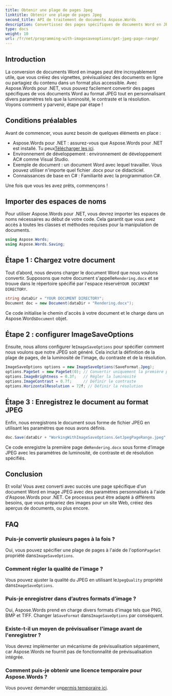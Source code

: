 ```yaml
---
title: Obtenir une plage de pages Jpeg
linktitle: Obtenir une plage de pages Jpeg
second_title: API de traitement de documents Aspose.Words
description: Convertissez des pages spécifiques de documents Word en JPEG avec des paramètres personnalisés à l'aide d'Aspose.Words pour .NET. Apprenez à régler la luminosité, le contraste et la résolution étape par étape.
type: docs
weight: 10
url: /fr/net/programming-with-imagesaveoptions/get-jpeg-page-range/
---
```

## Introduction

La conversion de documents Word en images peut être incroyablement utile, que vous créiez des vignettes, prévisualisiez des documents en ligne ou partagiez du contenu dans un format plus accessible. Avec Aspose.Words pour .NET, vous pouvez facilement convertir des pages spécifiques de vos documents Word au format JPEG tout en personnalisant divers paramètres tels que la luminosité, le contraste et la résolution. Voyons comment y parvenir, étape par étape !

## Conditions préalables

Avant de commencer, vous aurez besoin de quelques éléments en place :

-  Aspose.Words pour .NET : assurez-vous que Aspose.Words pour .NET est installé. Tu peux[Télécharger les ici](https://releases.aspose.com/words/net/).
- Environnement de développement : environnement de développement AC# comme Visual Studio.
- Exemple de document : un document Word avec lequel travailler. Vous pouvez utiliser n'importe quel fichier .docx pour ce didacticiel.
- Connaissances de base en C# : Familiarité avec la programmation C#.

Une fois que vous les avez prêts, commençons !

## Importer des espaces de noms

Pour utiliser Aspose.Words pour .NET, vous devrez importer les espaces de noms nécessaires au début de votre code. Cela garantit que vous avez accès à toutes les classes et méthodes requises pour la manipulation de documents.

```csharp
using Aspose.Words;
using Aspose.Words.Saving;
```

## Étape 1 : Chargez votre document

Tout d’abord, nous devons charger le document Word que nous voulons convertir. Supposons que notre document s'appelle`Rendering.docx` et se trouve dans le répertoire spécifié par l'espace réservé`YOUR DOCUMENT DIRECTORY`.

```csharp
string dataDir = "YOUR DOCUMENT DIRECTORY";
Document doc = new Document(dataDir + "Rendering.docx");
```

 Ce code initialise le chemin d'accès à votre document et le charge dans un Aspose.Words`Document` objet.

## Étape 2 : configurer ImageSaveOptions

 Ensuite, nous allons configurer le`ImageSaveOptions` pour spécifier comment nous voulons que notre JPEG soit généré. Cela inclut la définition de la plage de pages, de la luminosité de l'image, du contraste et de la résolution.

```csharp
ImageSaveOptions options = new ImageSaveOptions(SaveFormat.Jpeg);
options.PageSet = new PageSet(0); // Convertir uniquement la première page
options.ImageBrightness = 0.3f;   // Régler la luminosité
options.ImageContrast = 0.7f;     // Définir le contraste
options.HorizontalResolution = 72f; // Définir la résolution
```

## Étape 3 : Enregistrez le document au format JPEG

Enfin, nous enregistrons le document sous forme de fichier JPEG en utilisant les paramètres que nous avons définis.

```csharp
doc.Save(dataDir + "WorkingWithImageSaveOptions.GetJpegPageRange.jpeg", options);
```

 Ce code enregistre la première page de`Rendering.docx` sous forme d’image JPEG avec les paramètres de luminosité, de contraste et de résolution spécifiés.

## Conclusion

Et voila! Vous avez converti avec succès une page spécifique d'un document Word en image JPEG avec des paramètres personnalisés à l'aide d'Aspose.Words pour .NET. Ce processus peut être adapté à différents besoins, que vous prépariez des images pour un site Web, créiez des aperçus de documents, ou plus encore.

## FAQ

### Puis-je convertir plusieurs pages à la fois ?
 Oui, vous pouvez spécifier une plage de pages à l'aide de l'option`PageSet` propriété dans`ImageSaveOptions`.

### Comment régler la qualité de l'image ?
 Vous pouvez ajuster la qualité du JPEG en utilisant le`JpegQuality` propriété dans`ImageSaveOptions`.

### Puis-je enregistrer dans d’autres formats d’image ?
 Oui, Aspose.Words prend en charge divers formats d'image tels que PNG, BMP et TIFF. Changer la`SaveFormat` dans`ImageSaveOptions` par conséquent.

### Existe-t-il un moyen de prévisualiser l'image avant de l'enregistrer ?
Vous devrez implémenter un mécanisme de prévisualisation séparément, car Aspose.Words ne fournit pas de fonctionnalité de prévisualisation intégrée.

### Comment puis-je obtenir une licence temporaire pour Aspose.Words ?
 Vous pouvez demander un[permis temporaire ici](https://purchase.aspose.com/temporary-license/).